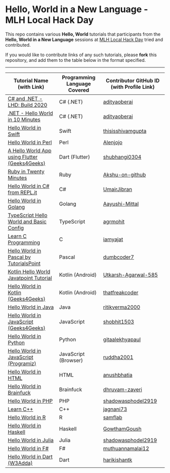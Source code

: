 # Hello, World in a New Language - MLH Local Hack Day

This repo contains various **Hello, World** tutorials that participants from the **Hello, World in a New Language** sessions at [MLH Local Hack Day](https://lhd.mlh.io) tried and contributed.

If you would like to contribute links of any such tutorials, please **fork** this repository, and add them to the table below in the format specified.

---

| Tutorial Name (with Link) | Programming Language Covered | Contributor GitHub ID (with Profile Link) |
| - | - | - |
| [C# and .NET - LHD: Build 2020](https://adityaoberai.live/lhdbuild-helloworld/) | C# (.NET) | [adityaoberai](https://github.com/adityaoberai) |
| [.NET - Hello World in 10 Minutes](https://dotnet.microsoft.com/learn/dotnet/hello-world-tutorial/intro) | C# (.NET) | [adityaoberai](https://github.com/adityaoberai) |
| [Hello World in Swift](https://www.programiz.com/swift-programming/hello-world) | Swift | [thisisshivamgupta](https://github.com/thisisshivamgupta) |
| [Hello World in Perl](https://www.geeksforgeeks.org/hello-world-program-in-perl) | Perl | [Alenjojo](https://github.com/Alenjojo) |
| [A Hello World App using Flutter (Geeks4Geeks)](https://www.geeksforgeeks.org/a-hello-world-app-using-flutter/) | Dart (Flutter) | [shubhangi0304](https://github.com/shubhangi0304) |
| [Ruby in Twenty Minutes](https://www.ruby-lang.org/en/documentation/quickstart/) | Ruby | [Akshu-on-github](https://github.com/Akshu-on-github) |
| [Hello World in C# from REPL.it](https://repl.it/languages/csharp) | C# | [UmairJibran](https://github.com/UmairJibran/)|
| [Hello World in Golang](https://www.geeksforgeeks.org/hello-world-in-golang/) | Golang | [Aayushi-Mittal](https://github.com/Aayushi-Mittal) |
| [TypeScript Hello World and Basic Config](https://code.visualstudio.com/docs/typescript/typescript-tutorial) | TypeScript | [agrmohit](http://github.com/agrmohit) |
| [Learn C Programming](https://www.programiz.com/c-programming) | C | [iamyajat](https://github.com/iamyajat) |
| [Hello World in Pascal by TutorialsPoint](https://www.tutorialspoint.com/pascal/pascal_program_structure.htm) | Pascal | [dumbcoder7](https://github.com/dumbcoder7) |
| [Kotlin Hello World Javatpoint Tutorial](https://www.javatpoint.com/kotlin-hello-world-program-command-line) | Kotlin (Android) | [Utkarsh-Agarwal-585](https://github.com/Utkarsh-Agarwal-585) |
| [Hello World in Kotlin (Geeks4Geeks)](https://www.geeksforgeeks.org/hello-world-program-in-kotlin/) | Kotlin (Android) | [thatfreakcoder](https://github.com/thatfreakcoder) |
| [Hello World in Java](https://www.programiz.com/java-programming/hello-world) | Java | [ritikverma2000](https://github.com/ritikverma2000) |
| [Hello World in JavaScript (Geeks4Geeks)](https://www.geeksforgeeks.org/javascript-course-printing-hello-world-in-javascript/) | JavaScript | [shobhit1503](https://github.com/shobhit1503) |
| [Hello World in Python](https://www.programiz.com/python-programming/examples/hello-world) | Python | [gitaalekhyapaul](https://github.com/gitaalekhyapaul) |
| [Hello World in JavaScript (Programiz)](https://www.programiz.com/javascript/examples/hello-world) | JavaScript (Browser) | [ruddha2001](https://github.com/ruddha2001) |
| [Hello World in HTML](https://mkyong.com/html/html-tutorial-hello-world/) | HTML | [anushbhatia](https://github.com/anushbhatia) |
| [Hello World in Brainfuck](https://therenegadecoder.com/code/hello-world-in-brainfuck/#hello-world-in-brainfuck) | Brainfuck | [dhruvam-zaveri](https://github.com/dhruvam-zaveri) |
| [Hello World in PHP](https://scriptverse.academy/tutorials/php-hello-world.html) | PHP | [shadowasphodel2919](https://github.com/shadowasphodel2919) |
| [Learn C++](https://www.programiz.com/cpp-programming/examples/print-sentence) | C++ | [jagnani73](https://github.com/jagnani73) |
| [Hello World in R](https://www.tutorialspoint.com/r/r_basic_syntax.htm) | R | [samflab](https://github.com/samflab) |
| [Hello World in Haskell](https://riptutorial.com/haskell/example/898/hello--world-) | Haskell | [GowthamGoush](https://github.com/GowthamGoush) |
| [Hello World in Julia](https://juliabyexample.helpmanual.io/) | Julia | [shadowasphodel2919](https://github.com/shadowasphodel2919) |
| [Hello World in F#](https://www.javatpoint.com/f-sharp-example) | F# | [muthuannamalai12](https://github.com/muthuannamalai12) |
| [Hello World in Dart (W3Adda)](https://www.w3adda.com/dart-tutorial/dart-hello-world-program) | Dart | [harikishantk](https://github.com/harikishantk) |
